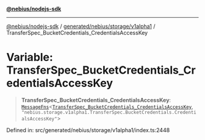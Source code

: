 [**@nebius/nodejs-sdk**](../../../../../README.md)

---

[@nebius/nodejs-sdk](../../../../../README.md) / [generated/nebius/storage/v1alpha1](../README.md) / TransferSpec_BucketCredentials_CredentialsAccessKey

# Variable: TransferSpec_BucketCredentials_CredentialsAccessKey

> **TransferSpec_BucketCredentials_CredentialsAccessKey**: [`MessageFns`](../../../../../runtime/protos/core/interfaces/MessageFns.md)\<[`TransferSpec_BucketCredentials_CredentialsAccessKey`](../interfaces/TransferSpec_BucketCredentials_CredentialsAccessKey.md), `"nebius.storage.v1alpha1.TransferSpec.BucketCredentials.CredentialsAccessKey"`\>

Defined in: src/generated/nebius/storage/v1alpha1/index.ts:2448
